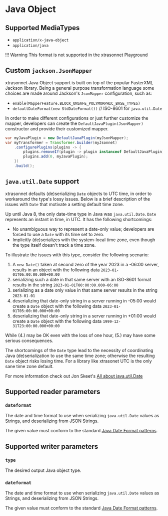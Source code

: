 # Java Object

## Supported MediaTypes
* `application/x-java-object`
* `application/java`

!!! Warning
    This format is not supported in the xtrasonnet Playground

## Custom `jackson.JsonMapper`
xtrasonnet Java Object support is built on top of the popular FasterXML Jackson library. Being a general purpose transformation language some choices are made around Jackson's `JsonMapper` configuration, such as:

* `enable(MapperFeature.BLOCK_UNSAFE_POLYMORPHIC_BASE_TYPES)`
* `defaultDateFormat(new StdDateFormat())` // ISO-8601 for `java.util.Date`

In order to make different configurations or just further customize the mapper, developers can create the `DefaultJavaPlugin(JsonMapper)` constructor and provide their customized mapper.

```java
var myJavaPlugin = new DefaultJavaPlugin(myJsonMapper);
var myTransformer = Transformer.builder(myJsonnet)
    .configurePlugins(plugins -> {
        plugins.removeIf(plugin -> plugin instanceof DefaultJavaPlugin); // remove the default one
        plugins.add(0, myJavaPlugin);
    })
    .build();
```

## `java.util.Date` support
xtrasonnet defaults (de)serializing `Date` objects to UTC time, in order to workaround the type's lossy issues. Below is a brief description of the issues with `Date` that motivate a setting default time zone.

Up until Java 8, the only date-time type in Java was `java.util.Date`. `Date` represents an instant in time, in UTC. It has the following shortcomings:

* No unambiguous way to represent a date-only value; developers are forced to use a `Date` with its time set to zero.
* Implicitly (de)serializes with the system-local time zone, even though the type itself doesn't track a time zone.

To illustrate the issues with this type, consider the following scenario:

1. A `new Date()` taken at second zero of the year 2023 in a -06:00 server, results in an object with the following data `2023-01-01T06:00:00.000+00:00`
2. serializing such a date in that same server with an ISO-8601 format results in the string `2023-01-01T00:00:00.000-06:00`
3. serializing as a date only value in that same server results in the string `2023-01-01`
4. deserializing that date-only string in a server running in -05:00 would create a `Date` object with the following data `2023-01-01T05:00:00.000+00:00`
5. deserializing that date-only string in a server running in +01:00 would create a `Date` object with the following data `1999-12-31T23:00:00.000+00:00`

While (4.) may be OK even with the loss of one hour, (5.) may have some serious consequences.

The shortcomings of the `Date` type lead to the necessity of coordinating Java (de)serialization to use the same time zone; otherwise the resulting `Date` object risks losing time. For a library like xtrasonet UTC is the only sane time zone default.

For more information check out Jon Skeet's [All about java.util.Date](https://codeblog.jonskeet.uk/2017/04/23/all-about-java-util-date/)

## Supported reader parameters

### `dateformat`
The date and time format to use when serializing `java.util.Date` values as Strings, and deserializing from JSON Strings.

The given value must conform to the standard [Java Date Format patterns](https://docs.oracle.com/en/java/javase/17/docs/api/java.base/java/text/SimpleDateFormat.html).

## Supported writer parameters

### `type`
The desired output Java object type.

### `dateformat`
The date and time format to use when serializing `java.util.Date` values as Strings, and deserializing from JSON Strings.

The given value must conform to the standard [Java Date Format patterns](https://docs.oracle.com/en/java/javase/17/docs/api/java.base/java/text/SimpleDateFormat.html).
